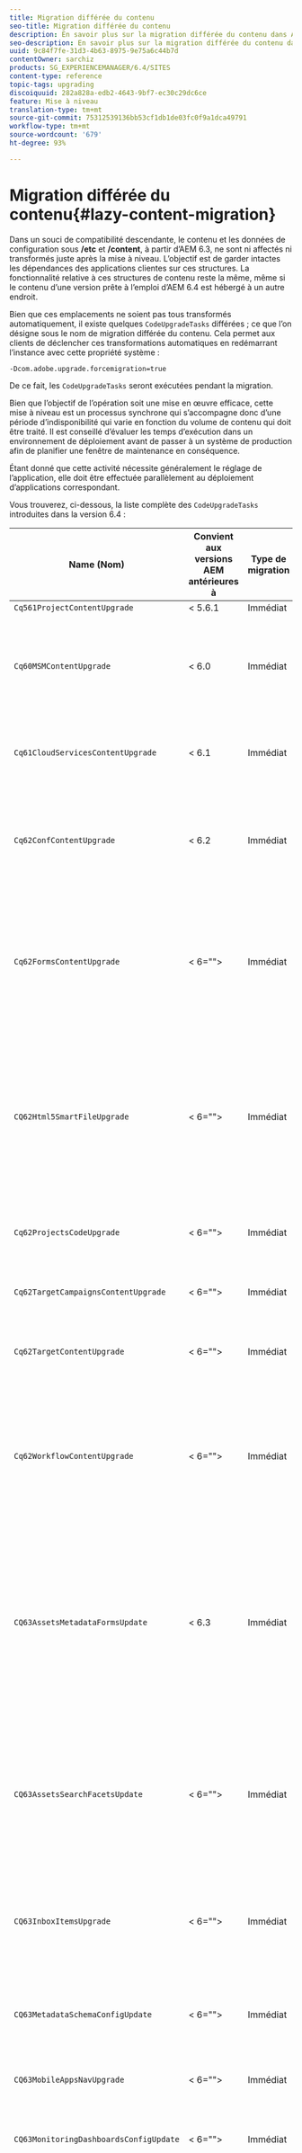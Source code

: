 ```yaml
---
title: Migration différée du contenu
seo-title: Migration différée du contenu
description: En savoir plus sur la migration différée du contenu dans AEM 6.4.
seo-description: En savoir plus sur la migration différée du contenu dans AEM 6.4.
uuid: 9c84f7fe-31d3-4b63-8975-9e75a6c44b7d
contentOwner: sarchiz
products: SG_EXPERIENCEMANAGER/6.4/SITES
content-type: reference
topic-tags: upgrading
discoiquuid: 282a828a-edb2-4643-9bf7-ec30c29dc6ce
feature: Mise à niveau
translation-type: tm+mt
source-git-commit: 75312539136bb53cf1db1de03fc0f9a1dca49791
workflow-type: tm+mt
source-wordcount: '679'
ht-degree: 93%

---
```



# Migration différée du contenu{#lazy-content-migration}

Dans un souci de compatibilité descendante, le contenu et les données de configuration sous **/etc** et **/content**, à partir d’AEM 6.3, ne sont ni affectés ni transformés juste après la mise à niveau. L’objectif est de garder intactes les dépendances des applications clientes sur ces structures. La fonctionnalité relative à ces structures de contenu reste la même, même si le contenu d’une version prête à l’emploi d’AEM 6.4 est hébergé à un autre endroit.

Bien que ces emplacements ne soient pas tous transformés automatiquement, il existe quelques `CodeUpgradeTasks` différées ; ce que l’on désigne sous le nom de migration différée du contenu. Cela permet aux clients de déclencher ces transformations automatiques en redémarrant l’instance avec cette propriété système :

```shell
-Dcom.adobe.upgrade.forcemigration=true
```

De ce fait, les `CodeUpgradeTasks` seront exécutées pendant la migration.

Bien que l’objectif de l’opération soit une mise en œuvre efficace, cette mise à niveau est un processus synchrone qui s’accompagne donc d’une période d’indisponibilité qui varie en fonction du volume de contenu qui doit être traité. Il est conseillé d’évaluer les temps d’exécution dans un environnement de déploiement avant de passer à un système de production afin de planifier une fenêtre de maintenance en conséquence.

Étant donné que cette activité nécessite généralement le réglage de l’application, elle doit être effectuée parallèlement au déploiement d’applications correspondant.

Vous trouverez, ci-dessous, la liste complète des `CodeUpgradeTasks` introduites dans la version 6.4 :

| **Name** (Nom) | **Convient aux versions AEM antérieures à** | **Type de migration** | **Détails** |
|---|---|---|---|
| `Cq561ProjectContentUpgrade` | &lt; 5.6.1 | Immédiat |  |
| `Cq60MSMContentUpgrade` | &lt; 6.0 | Immédiat | Détecte toutes les `LiveRelationShips` de `VersionStorage` qui ont été supprimées et ajoute une propriété d’exclusion au parent. |
| `Cq61CloudServicesContentUpgrade` | &lt; 6.1 | Immédiat | Restructure les services cloud pour une configuration sécurisée par défaut. |
| `Cq62ConfContentUpgrade` | &lt; 6.2 | Immédiat | Supprime la liaison basée sur la propriété entre **/content** et **/conf** (remplacée par le mécanisme OSGi) et génère la configuration OSGi correspondante. |
| `Cq62FormsContentUpgrade` | &lt; 6=&quot;&quot;> | Immédiat | En raison du traitement de merge_preserve, la règle de refus « sécurisé par défaut » écrase les autorisations données, ce qui rend nécessaire une réorganisation lors de la mise à niveau. |
| `CQ62Html5SmartFileUpgrade` | &lt; 6=&quot;&quot;> | Immédiat | Détecte les composants qui utilisent le widget Html5SmartFile, recherche les utilisations du composant dans le contenu et restructure la persistance, abaissant ainsi le fichier binaire d’un niveau, sans le stocker au niveau du composant. |
| `Cq62ProjectsCodeUpgrade` | &lt; 6=&quot;&quot;> | Immédiat | Déplace les projets de style précédent de **/etc/projects** vers **/content/projects**. |
| `Cq62TargetCampaignsContentUpgrade` | &lt; 6=&quot;&quot;> | Immédiat | Introduit un calque de conteneur dans la hiérarchie (Areas) et ajuste les références. |
| `Cq62TargetContentUpgrade` | &lt; 6=&quot;&quot;> | Immédiat | Définit des noms d’emplacement fixes sur les composants cibles. |
| `Cq62WorkflowContentUpgrade` | &lt; 6=&quot;&quot;> | Immédiat | Transformation complexe des modèles de workflow avec antidatage des instances, notifications et structures 6.2, suivie de la fusion depuis l’emplacement de secours à partir de **/var/backup**. |
| `CQ63AssetsMetadataFormsUpdate` | &lt; 6.3 | Immédiat | Déplace des ressources, des schémas de métadonnées personnalisés et des profils de traitement depuis **/apps** vers **/conf**, et convertit les formulaires de profils de métadonnées et de schémas de métadonnées coral2 au format coral3. |
| `CQ63AssetsSearchFacetsUpdate` | &lt; 6=&quot;&quot;> | Immédiat | Déplace des ressources et des facettes de recherche personnalisées depuis **/apps** vers **/conf**, et convertit les formulaires de profils de métadonnées et de schémas de métadonnées coral2 au format coral3. |
| `CQ63InboxItemsUpgrade` | &lt; 6=&quot;&quot;> | Immédiat | Met à jour InboxItems pour le classement des éléments de la boîte de réception (réglage des métadonnées pour un tri efficace) |
| `CQ63MetadataSchemaConfigUpdate` | &lt; 6=&quot;&quot;> | Immédiat | Modifie la propriété metadataSchema sur le dossier en définissant les chemins d’accès relatifs sur **/conf** au lieu de **/apps**. |
| `CQ63MobileAppsNavUpgrade` | &lt; 6=&quot;&quot;> | Immédiat | Modifie la structure de navigation. |
| `CQ63MonitoringDashboardsConfigUpdate` | &lt; 6=&quot;&quot;> | Immédiat | Déplace les configurations personnalisées pour les tableaux de bord de contrôle depuis **/libs** et **/apps**. |
| `CQ63ProcessingProfileConfigUpdate` | &lt; 6=&quot;&quot;> | Immédiat | Convertit la propriété processingProfile (utilisée jusqu’à la version 6.1) dans Assets afin de la faire correspondre à la structure 6.3 ou ultérieure. Modifie également les chemins d’accès relatifs du projet sur **/conf** au lieu de **/apps**.  |
| `CQ63ToolsMenuEntriesContentUpgrade` | &lt; 6=&quot;&quot;> | Immédiat | Tâche de mise à niveau qui supprime les entrées de menu obsolètes de CRXDE Lite et de la console web dans le cas d’une mise à niveau. |
| `CQ64CommunitiesConfigsCleanupTask` | &lt; 6=&quot;&quot;> | Différé | Déplace les configurations cloud SRP et les configurations de mots-clés communautaires, nettoie **/etc/social** et **/etc/enablement** (toutes les références et données, le cas échéant, doivent être modifiées lors de l’exécution de la migration différée ; plus aucune partie de l’application ne doit désormais dépendre de cette structure). |
| `CQ64LegacyCloudSettingsCleanupTask` | &lt; 6.4 | Différé | Nettoie **/etc/cloudsettings** (contenant la configuration ContextHub). La migration de la configuration est effectuée automatiquement lors du premier accès. Si la migration différée du contenu est lancée avec la mise à niveau, le contenu de **/etc/cloudsettings** doit être conservé via le package avant la mise à niveau et réinstallé pour que la transformation implicite soit lancée, avec une désinstallation ultérieure du package une fois la procédure terminée. |
| `CQ64UsersTitleFixTask` | &lt; 6=&quot;&quot;> | Différé | Définit la structure de titre héritée sur le titre du nœud de profil utilisateur. |
| `CQ64CommerceMigrationTask` | &lt; 6=&quot;&quot;> | Différé | Migrez le contenu commercial de **/etc/commerce** à **/var/commerce**. Lors de la migration, le contenu est déplacé et les références au contenu déplacé sont mises à jour pour refléter le nouvel emplacement. |
